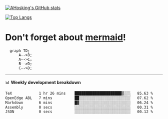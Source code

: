 [![AHosking's GitHub stats](https://github-readme-stats.vercel.app/api?username=ahosking&count_private=true&show_icons=true&theme=onedark&hide_rank=true&include_all_commits=true)](https://github.com/ahosking)

[![Top Langs](https://github-readme-stats.vercel.app/api/top-langs/?username=ahosking&layout=compact&theme=onedark)](https://github.com/ahosking)


# Don't forget about [mermaid](https://github.blog/2022-02-14-include-diagrams-markdown-files-mermaid/)!

```mermaid
  graph TD;
      A-->B;
      A-->C;
      B-->D;
      C-->D;
```
-------

📊 **Weekly development breakdown**

<!--START_SECTION:waka-->

```txt
TeX            1 hr 26 mins    █████████████████████▒░░░   85.63 %
OpenEdge ABL   7 mins          ██░░░░░░░░░░░░░░░░░░░░░░░   07.62 %
Markdown       6 mins          █▓░░░░░░░░░░░░░░░░░░░░░░░   06.24 %
Assembly       0 secs          ░░░░░░░░░░░░░░░░░░░░░░░░░   00.31 %
JSON           0 secs          ░░░░░░░░░░░░░░░░░░░░░░░░░   00.12 %
```

<!--END_SECTION:waka-->
